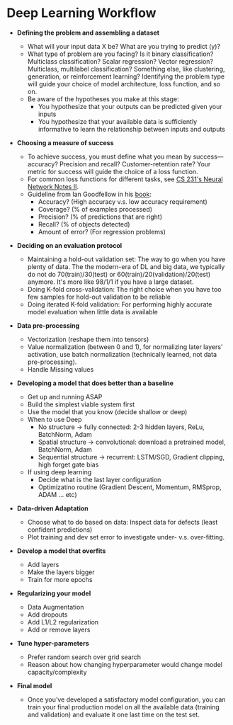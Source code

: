 # Deep Learning Workflow

* **Defining the problem and assembling a dataset**
	* What will your input data X be? What are you trying to predict (y)?
	* What type of problem are you facing? Is it binary classification? Multiclass classification? Scalar regression? Vector regression? Multiclass, multilabel classification? Something else, like clustering, generation, or reinforcement learning? Identifying the problem type will guide your choice of model architecture, loss function, and so on.
	* Be aware of the hypotheses you make at this stage:
		* You hypothesize that your outputs can be predicted given your inputs
		* You hypothesize that your available data is sufficiently informative to learn the relationship between inputs and outputs

* **Choosing a measure of success**
	* To achieve success, you must define what you mean by success—accuracy? Precision and recall? Customer-retention rate? Your metric for success will guide the choice of a loss function.
	* For common loss functions for different tasks, see [CS 231's Neural Network Notes II](http://cs231n.github.io/neural-networks-2/#losses).
	* Guideline from Ian Goodfellow in his [book](http://www.deeplearningbook.org/slides/11_practical.pdf):
		* Accuracy? (High accuracy v.s. low accuracy requirement)
		* Coverage? (% of examples processed)
		* Precision? (% of predictions that are right)
		* Recall? (% of objects detected)
		* Amount of error? (For regression problems)

* **Deciding on an evaluation protocol**
	* Maintaining a hold-out validation set: The way to go when you have plenty of data. The the modern-era of DL and big data, we typically do not do 70(train)/30(test) or 60(train)/20(validation)/20(test) anymore. It's more like 98/1/1 if you have a large dataset.
	* Doing K-fold cross-validation: The right choice when you have too few samples for hold-out validation to be reliable
	* Doing iterated K-fold validation: For performing highly accurate model evaluation when little data is available

* **Data pre-processing**
	* Vectorization (reshape them into tensors)
	* Value normalization (between 0 and 1), for normalizing later layers' activation, use batch normalization (technically learned, not data pre-processing).
	* Handle Missing values

* **Developing a model that does better than a baseline**
	* Get up and running ASAP
	* Build the simplest viable system first
	* Use the model that you know (decide shallow or deep)
	* When to use Deep
		* No structure -> fully connected: 2-3 hidden layers, ReLu, BatchNorm, Adam
		* Spatial structure -> convolutional: download a pretrained model, BatchNorm, Adam
		* Sequential structure -> recurrent: LSTM/SGD, Gradient clipping, high forget gate bias
	* If using deep learning 
		* Decide what is the last layer configuration
		* Optimizatino routine (Gradient Descent, Momentum, RMSprop, ADAM ... etc)

* **Data-driven Adaptation**
	* Choose what to do based on data: Inspect data for defects (least confident predictions)
	* Plot training and dev set error to investigate under- v.s. over-fitting.

* **Develop a model that overfits**
	* Add layers
	* Make the layers bigger
	* Train for more epochs

* **Regularizing your model**
	* Data Augmentation
	* Add dropouts
	* Add L1/L2 regularization
	* Add or remove layers

* **Tune hyper-parameters**
	* Prefer random search over grid search
	* Reason about how changing hyperparameter would change model capacity/complexity

* **Final model**
	* Once you’ve developed a satisfactory model configuration, you can train your final production model on all the available data (training and validation) and evaluate it one last time on the test set.